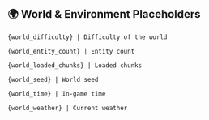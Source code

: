 ## 🌍 World & Environment Placeholders

```
{world_difficulty} | Difficulty of the world
```
```
{world_entity_count} | Entity count
```
```
{world_loaded_chunks} | Loaded chunks
```
```
{world_seed} | World seed
```
```
{world_time} | In-game time
```
```
{world_weather} | Current weather
```
